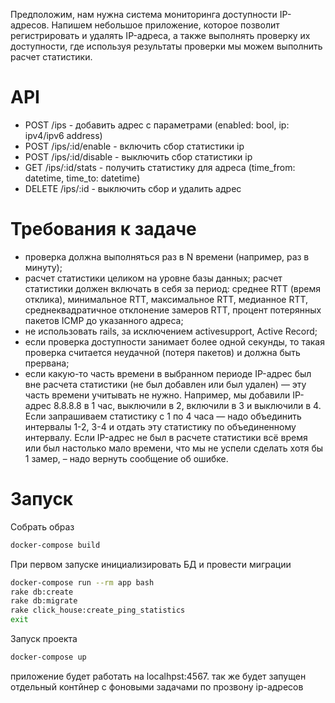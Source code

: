 Предположим, нам нужна система мониторинга доступности IP-адресов. Напишем небольшое приложение, которое позволит регистрировать и удалять IP-адреса, а также выполнять проверку их доступности, где используя результаты проверки мы можем выполнить расчет статистики.

# API
- POST /ips - добавить адрес с параметрами (enabled: bool, ip: ipv4/ipv6 address)
- POST /ips/:id/enable - включить сбор статистики ip
- POST /ips/:id/disable - выключить сбор статистики ip
- GET /ips/:id/stats - получить статистику для адреса (time_from: datetime, time_to: datetime)
- DELETE /ips/:id - выключить сбор и удалить адрес

# Требования к задаче
- проверка должна выполняться раз в N времени (например, раз в минуту);
- расчет статистики целиком на уровне базы данных;
расчет статистики должен включать в себя за период: среднее RTT (время отклика), минимальное RTT, максимальное RTT, медианное RTT, среднеквадратичное отклонение замеров RTT, процент потерянных пакетов ICMP до указанного адреса;
- не использовать rails, за исключением activesupport, Active Record;
- если проверка доступности занимает более одной секунды, то такая проверка считается неудачной (потеря пакетов) и должна быть прервана;
- если какую-то часть времени в выбранном периоде IP-адрес был вне расчета статистики (не был добавлен или был удален) — эту часть времени учитывать не нужно. Например, мы добавили IP-адрес 8.8.8.8 в 1 час, выключили в 2, включили в 3 и выключили в 4. Если запрашиваем статистику с 1 по 4 часа — надо объединить интервалы 1-2, 3-4 и отдать эту статистику по объединенному интервалу. Если IP-адрес не был в расчете статистики всё время или был настолько мало времени, что мы не успели сделать хотя бы 1 замер, – надо вернуть сообщение об ошибке.

# Запуск

Собрать образ

```bash 
docker-compose build
```

При первом запуске инициализировать БД и провести миграции

```bash
docker-compose run --rm app bash
rake db:create
rake db:migrate
rake click_house:create_ping_statistics
exit
```

Запуск проекта 
```bash
docker-compose up
```

приложение будет работать на localhpst:4567. так же будет запущен отдельный контйнер с фоновыми задачами по прозвону ip-адресов